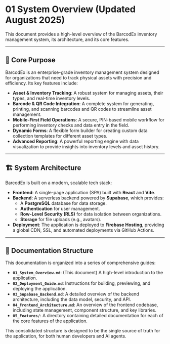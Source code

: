 # 01 System Overview (Updated August 2025)

This document provides a high-level overview of the BarcodEx inventory management system, its architecture, and its core features.

---

## 🎯 **Core Purpose**

BarcodEx is an enterprise-grade inventory management system designed for organizations that need to track physical assets with precision and efficiency. Its key features include:

-   **Asset & Inventory Tracking**: A robust system for managing assets, their types, and real-time inventory levels.
-   **Barcode & QR Code Integration**: A complete system for generating, printing, and scanning barcodes and QR codes to streamline asset management.
-   **Mobile-First Field Operations**: A secure, PIN-based mobile workflow for performing inventory checks and data entry in the field.
-   **Dynamic Forms**: A flexible form builder for creating custom data collection templates for different asset types.
-   **Advanced Reporting**: A powerful reporting engine with data visualization to provide insights into inventory levels and asset history.

---

## 🏗️ **System Architecture**

BarcodEx is built on a modern, scalable tech stack:

-   **Frontend**: A single-page application (SPA) built with **React** and **Vite**.
-   **Backend**: A serverless backend powered by **Supabase**, which provides:
    -   A **PostgreSQL** database for data storage.
    -   **Authentication** for user management.
    -   **Row-Level Security (RLS)** for data isolation between organizations.
    -   **Storage** for file uploads (e.g., avatars).
-   **Deployment**: The application is deployed to **Firebase Hosting**, providing a global CDN, SSL, and automated deployments via GitHub Actions.

---

## 📂 **Documentation Structure**

This documentation is organized into a series of comprehensive guides:

-   **`01_System_Overview.md`**: (This document) A high-level introduction to the application.
-   **`02_Deployment_Guide.md`**: Instructions for building, previewing, and deploying the application.
-   **`03_Supabase_Backend.md`**: A detailed overview of the backend architecture, including the data model, security, and API.
-   **`04_Frontend_Architecture.md`**: An overview of the frontend codebase, including state management, component structure, and key libraries.
-   **`05_Features/`**: A directory containing detailed documentation for each of the core features of the application.

This consolidated structure is designed to be the single source of truth for the application, for both human developers and AI agents.









